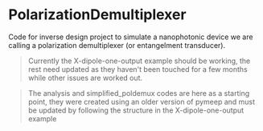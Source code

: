 # PolarizationDemultiplexer
Code for inverse design project to simulate a nanophotonic device we are calling a polarization demultiplexer (or entangelment transducer).

> Currently the X-dipole-one-output example should be working, the rest need updated as they haven't been touched for a few months while other issues are worked out.

> The analysis and simplified_poldemux codes are here as a starting point, they were created using an older version of pymeep and must be updated by following the structure in the X-dipole-one-output example

